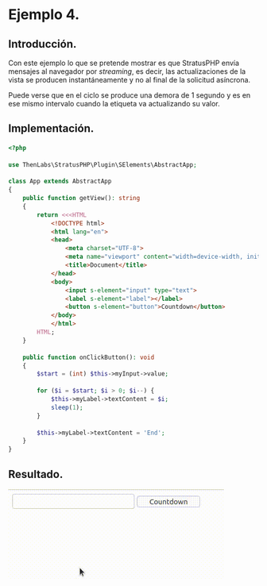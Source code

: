 
# Ejemplo 4.

## Introducción.

Con este ejemplo lo que se pretende mostrar es que StratusPHP envía mensajes al navegador por *streaming*, es decir, las actualizaciones de la vista se producen instantáneamente y no al final de la solicitud asíncrona.

Puede verse que en el ciclo se produce una demora de 1 segundo y es en ese mismo intervalo cuando la etiqueta va actualizando su valor.

## Implementación.

```php
<?php

use ThenLabs\StratusPHP\Plugin\SElements\AbstractApp;

class App extends AbstractApp
{
    public function getView(): string
    {
        return <<<HTML
            <!DOCTYPE html>
            <html lang="en">
            <head>
                <meta charset="UTF-8">
                <meta name="viewport" content="width=device-width, initial-scale=1.0">
                <title>Document</title>
            </head>
            <body>
                <input s-element="input" type="text">
                <label s-element="label"></label>
                <button s-element="button">Countdown</button>
            </body>
            </html>
        HTML;
    }

    public function onClickButton(): void
    {
        $start = (int) $this->myInput->value;

        for ($i = $start; $i > 0; $i--) {
            $this->myLabel->textContent = $i;
            sleep(1);
        }

        $this->myLabel->textContent = 'End';
    }
}
```

## Resultado.

![](result.gif)